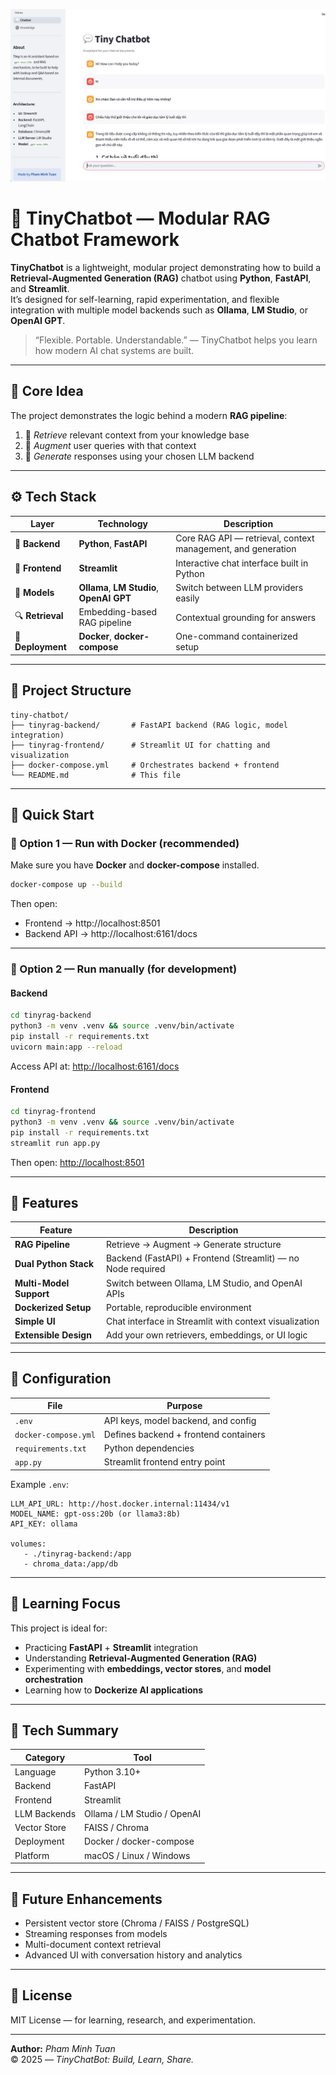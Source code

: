 
![Tiny Chatbot's UI](assets/tiny-chatbot-ui.png)

# 🤖 TinyChatbot — Modular RAG Chatbot Framework

**TinyChatbot** is a lightweight, modular project demonstrating how to build a **Retrieval-Augmented Generation (RAG)** chatbot using **Python**, **FastAPI**, and **Streamlit**.  
It’s designed for self-learning, rapid experimentation, and flexible integration with multiple model backends such as **Ollama**, **LM Studio**, or **OpenAI GPT**.

> “Flexible. Portable. Understandable.” — TinyChatbot helps you learn how modern AI chat systems are built.

---

## 🧠 Core Idea

The project demonstrates the logic behind a modern **RAG pipeline**:
1. 🧩 *Retrieve* relevant context from your knowledge base  
2. 💬 *Augment* user queries with that context  
3. 🧠 *Generate* responses using your chosen LLM backend  

---

## ⚙️ Tech Stack

| Layer | Technology | Description |
|-------|-------------|-------------|
| 🧠 **Backend** | **Python**, **FastAPI** | Core RAG API — retrieval, context management, and generation |
| 💬 **Frontend** | **Streamlit** | Interactive chat interface built in Python |
| 🧩 **Models** | **Ollama**, **LM Studio**, **OpenAI GPT** | Switch between LLM providers easily |
| 🔍 **Retrieval** | Embedding-based RAG pipeline | Contextual grounding for answers |
| 🐳 **Deployment** | **Docker**, **docker-compose** | One-command containerized setup |

---

## 🧭 Project Structure

```
tiny-chatbot/
├── tinyrag-backend/       # FastAPI backend (RAG logic, model integration)
├── tinyrag-frontend/      # Streamlit UI for chatting and visualization
├── docker-compose.yml     # Orchestrates backend + frontend
└── README.md              # This file
```

---

## 🚀 Quick Start

### 🐳 Option 1 — Run with Docker (recommended)

Make sure you have **Docker** and **docker-compose** installed.

```bash
docker-compose up --build
```

Then open:
- Frontend → http://localhost:8501  
- Backend API → http://localhost:6161/docs  

---

### 🐍 Option 2 — Run manually (for development)

#### Backend
```bash
cd tinyrag-backend
python3 -m venv .venv && source .venv/bin/activate
pip install -r requirements.txt
uvicorn main:app --reload
```

Access API at: [http://localhost:6161/docs](http://localhost:6138/docs)

#### Frontend
```bash
cd tinyrag-frontend
python3 -m venv .venv && source .venv/bin/activate
pip install -r requirements.txt
streamlit run app.py
```

Then open: [http://localhost:8501](http://localhost:8501)

---

## 🧩 Features

| Feature | Description |
|----------|--------------|
| **RAG Pipeline** | Retrieve → Augment → Generate structure |
| **Dual Python Stack** | Backend (FastAPI) + Frontend (Streamlit) — no Node required |
| **Multi-Model Support** | Switch between Ollama, LM Studio, and OpenAI APIs |
| **Dockerized Setup** | Portable, reproducible environment |
| **Simple UI** | Chat interface in Streamlit with context visualization |
| **Extensible Design** | Add your own retrievers, embeddings, or UI logic |

---

## 🔧 Configuration

| File | Purpose |
|------|----------|
| `.env` | API keys, model backend, and config |
| `docker-compose.yml` | Defines backend + frontend containers |
| `requirements.txt` | Python dependencies |
| `app.py` | Streamlit frontend entry point |

Example `.env`:
```
LLM_API_URL: http://host.docker.internal:11434/v1
MODEL_NAME: gpt-oss:20b (or llama3:8b)
API_KEY: ollama

volumes:
   - ./tinyrag-backend:/app
   - chroma_data:/app/db
```

---

## 🧠 Learning Focus

This project is ideal for:
- Practicing **FastAPI** + **Streamlit** integration  
- Understanding **Retrieval-Augmented Generation (RAG)**  
- Experimenting with **embeddings, vector stores**, and **model orchestration**  
- Learning how to **Dockerize AI applications**

---

## 🧰 Tech Summary

| Category | Tool |
|-----------|------|
| Language | Python 3.10+ |
| Backend | FastAPI |
| Frontend | Streamlit |
| LLM Backends | Ollama / LM Studio / OpenAI |
| Vector Store | FAISS / Chroma |
| Deployment | Docker / docker-compose |
| Platform | macOS / Linux / Windows |

---

## 🧭 Future Enhancements
- Persistent vector store (Chroma / FAISS / PostgreSQL)  
- Streaming responses from models  
- Multi-document context retrieval  
- Advanced UI with conversation history and analytics  

---

## 📜 License
MIT License — for learning, research, and experimentation.

---

**Author:** *Pham Minh Tuan*  
© 2025 — *TinyChatBot: Build, Learn, Share.*
